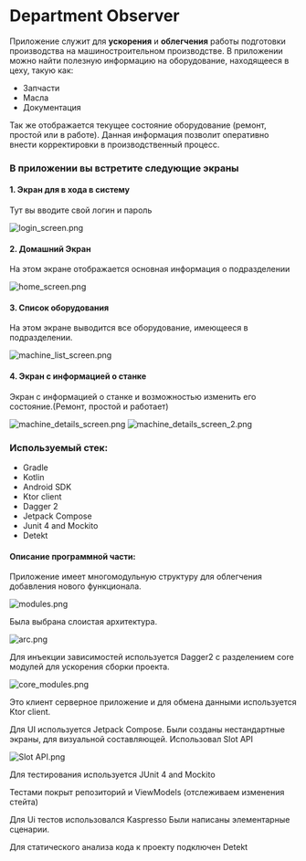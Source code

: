 # Department Observer

Приложение служит для **ускорения** и **облегчения** работы подготовки 
производства на машиностроительном производстве. 
В приложении можно найти полезную информацию на оборудование, находящееся в цеху,
такую как:
- Запчасти
- Масла
- Документация


Так же отображается текущее состояние оборудование (ремонт, простой или в работе). Данная информация позволит
оперативно внести корректировки в производственный процесс.


### В приложении вы встретите следующие экраны

#### 1. Экран для в хода в систему
Тут вы вводите свой логин и пароль

![login_screen.png](imgs/login_screen.png)

#### 2. Домашний Экран

На этом экране отображается основная информация о подразделении

![home_screen.png](imgs/home_screen.png)

#### 3. Список оборудования

На этом экране выводится все оборудование, имеющееся в подразделении.

![machine_list_screen.png](imgs/machine_list_screen.png)

#### 4. Экран с информацией о станке

Экран с информацией о станке и возможностью изменить его состояние.(Ремонт, простой и работает)

![machine_details_screen.png](imgs/machine_details_screen.png)
![machine_details_screen_2.png](imgs/machine_details_screen_2.png)


### Используемый стек:

- Gradle
- Kotlin
- Android SDK
- Ktor client
- Dagger 2
- Jetpack Compose
- Junit 4 and Mockito
- Detekt

#### Описание программной части:
Приложение имеет многомодульную структуру для облегчения добавления нового функционала.

![modules.png](imgs/modules.png)

Была выбрана слоистая архитектура.

![arc.png](imgs/arc.png)

Для инъекции зависимостей используется Dagger2 с разделением core модулей для ускорения сборки проекта.

![core_modules.png](imgs/core_modules.png)

Это клиент серверное приложение и для обмена данными используется Ktor client.

Для UI используется Jetpack Compose.
Были созданы нестандартные экраны, для визуальной составляющей.
Использовал Slot API

![Slot API.png](imgs/Slot%20API.png)

Для тестирования используется JUnit 4 and Mockito

Тестами покрыт репозиторий и ViewModels (отслеживаем изменения стейта)

Для Ui тестов использовался Kaspresso
Были написаны элементарные сценарии.

Для статического анализа кода к проекту подключен Detekt